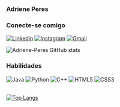 ### Adriene Peres

### Conecte-se comigo
[![Linkedin](https://img.shields.io/badge/LinkedIn-0077B5?style=for-the-badge&logo=linkedin&logoColor=white)](https://www.linkedin.com/in/adriene-peres-2b036720b/)    [![Instagram](https://img.shields.io/badge/Instagram-E4405F?style=for-the-badge&logo=instagram&logoColor=white)](https://www.instagram.com/adriene_peres/)    [![Gmail](https://img.shields.io/badge/Gmail-FFF?style=for-the-badge&logo=gmail&logoColor=red)](mailto:adriene.peres12@gmail.com)

![Adriene-Peres GitHub stats](https://github-readme-stats.vercel.app/api?username=Adriene-Peres&show_icons=true&theme=radical)

### Habilidades
<div style="display: inline_block">
  <img align="center" alt="Java" src="https://img.shields.io/badge/Java-ED8B00?style=for-the-badge&logo=openjdk&logoColor=white" />
  <img align="center" alt="Python" src="https://img.shields.io/badge/Python-3776AB?style=for-the-badge&logo=python&logoColor=white" />
  <img align="center" alt="C++" src="https://img.shields.io/badge/C%2B%2B-00599C?style=for-the-badge&logo=c%2B%2B&logoColor=white" />
  <img align="center" alt="HTML5" src="https://img.shields.io/badge/html5-%23E34F26.svg?style=for-the-badge&logo=html5&logoColor=white"/>
  <img align="center" alt="CSS3" src="https://img.shields.io/badge/css3-%231572B6.svg?style=for-the-badge&logo=css3&logoColor=white"/>
</div><br/>

[![Top Langs](https://github-readme-stats.vercel.app/api/top-langs/?username=adriene-peres&layout=compact&theme=radical)](https://github.com/adriene-peres/github-readme-stats)
